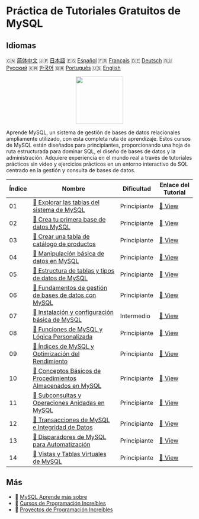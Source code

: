 # Práctica de Tutoriales Gratuitos de MySQL

## Idiomas

🇨🇳 [简体中文](README_zh.md) 🇯🇵 [日本語](README_ja.md) 🇪🇸 [Español](README_es.md) 🇫🇷 [Français](README_fr.md) 🇩🇪 [Deutsch](README_de.md) 🇷🇺 [Русский](README_ru.md) 🇰🇷 [한국어](README_ko.md) 🇧🇷 [Português](README_pt.md) 🇺🇸 [English](README.md) 

<div align="center">
<img width="128px" src="https://file.labex.io/path/3JJy1bOBmUoZ.png">
</div>

Aprende MySQL, un sistema de gestión de bases de datos relacionales ampliamente utilizado, con esta completa ruta de aprendizaje. Estos cursos de MySQL están diseñados para principiantes, proporcionando una hoja de ruta estructurada para dominar SQL, el diseño de bases de datos y la administración. Adquiere experiencia en el mundo real a través de tutoriales prácticos sin video y ejercicios prácticos en un entorno interactivo de SQL centrado en la gestión y consulta de bases de datos.

|   Índice | Nombre                                                                                                                                          | Dificultad   | Enlace del Tutorial                                                                                 |
|----------|-------------------------------------------------------------------------------------------------------------------------------------------------|--------------|-----------------------------------------------------------------------------------------------------|
|       01 | [📖 Explorar las tablas del sistema de MySQL](https://labex.io/es/tutorials/mysql-explore-mysql-system-tables-391702)                           | Principiante | [🔗 View](https://labex.io/es/tutorials/mysql-explore-mysql-system-tables-391702)                   |
|       02 | [📖 Crea tu primera base de datos MySQL](https://labex.io/es/tutorials/mysql-create-your-first-mysql-database-418265)                           | Principiante | [🔗 View](https://labex.io/es/tutorials/mysql-create-your-first-mysql-database-418265)              |
|       03 | [📖 Crear una tabla de catálogo de productos](https://labex.io/es/tutorials/mysql-create-a-product-catalog-table-418298)                        | Principiante | [🔗 View](https://labex.io/es/tutorials/mysql-create-a-product-catalog-table-418298)                |
|       04 | [📖 Manipulación básica de datos en MySQL](https://labex.io/es/tutorials/sql-mysql-basic-data-manipulation-418303)                              | Principiante | [🔗 View](https://labex.io/es/tutorials/sql-mysql-basic-data-manipulation-418303)                   |
|       05 | [📖 Estructura de tablas y tipos de datos de MySQL](https://labex.io/es/tutorials/mysql-mysql-table-structure-and-data-types-418307)            | Principiante | [🔗 View](https://labex.io/es/tutorials/mysql-mysql-table-structure-and-data-types-418307)          |
|       06 | [📖 Fundamentos de gestión de bases de datos con MySQL](https://labex.io/es/tutorials/mysql-database-management-fundamentals-with-mysql-418414) | Principiante | [🔗 View](https://labex.io/es/tutorials/mysql-database-management-fundamentals-with-mysql-418414)   |
|       07 | [📖 Instalación y configuración básica de MySQL](https://labex.io/es/tutorials/mysql-installation-and-basic-configuration-of-mysql-418415)      | Intermedio   | [🔗 View](https://labex.io/es/tutorials/mysql-installation-and-basic-configuration-of-mysql-418415) |
|       08 | [📖 Funciones de MySQL y Lógica Personalizada](https://labex.io/es/tutorials/mysql-mysql-functions-and-custom-logic-550908)                     | Principiante | [🔗 View](https://labex.io/es/tutorials/mysql-mysql-functions-and-custom-logic-550908)              |
|       09 | [📖 Índices de MySQL y Optimización del Rendimiento](https://labex.io/es/tutorials/mysql-mysql-indexes-and-performance-optimization-550910)     | Principiante | [🔗 View](https://labex.io/es/tutorials/mysql-mysql-indexes-and-performance-optimization-550910)    |
|       10 | [📖 Conceptos Básicos de Procedimientos Almacenados en MySQL](https://labex.io/es/tutorials/mysql-mysql-stored-procedures-basics-550915)        | Principiante | [🔗 View](https://labex.io/es/tutorials/mysql-mysql-stored-procedures-basics-550915)                |
|       11 | [📖 Subconsultas y Operaciones Anidadas en MySQL](https://labex.io/es/tutorials/mysql-mysql-subqueries-and-nested-operations-550916)            | Principiante | [🔗 View](https://labex.io/es/tutorials/mysql-mysql-subqueries-and-nested-operations-550916)        |
|       12 | [📖 Transacciones de MySQL e Integridad de Datos](https://labex.io/es/tutorials/mysql-mysql-transactions-and-data-integrity-550918)             | Principiante | [🔗 View](https://labex.io/es/tutorials/mysql-mysql-transactions-and-data-integrity-550918)         |
|       13 | [📖 Disparadores de MySQL para Automatización](https://labex.io/es/tutorials/mysql-mysql-triggers-for-automation-550919)                        | Principiante | [🔗 View](https://labex.io/es/tutorials/mysql-mysql-triggers-for-automation-550919)                 |
|       14 | [📖 Vistas y Tablas Virtuales de MySQL](https://labex.io/es/tutorials/mysql-mysql-views-and-virtual-tables-550920)                              | Principiante | [🔗 View](https://labex.io/es/tutorials/mysql-mysql-views-and-virtual-tables-550920)                |

## Más

- 🔗 [MySQL Aprende más sobre](https://labex.io/es/skilltrees/mysql)
- 🔗 [Cursos de Programación Increíbles](https://github.com/labex-labs/awesome-programming-courses)
- 🔗 [Proyectos de Programación Increíbles](https://github.com/labex-labs/awesome-programming-projects)

